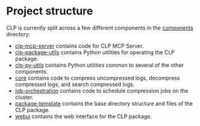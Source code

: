 # Project structure

CLP is currently split across a few different components in the [components] directory:

* [clp-mcp-server] contains code for CLP MCP Server.
* [clp-package-utils] contains Python utilities for operating the CLP package.
* [clp-py-utils] contains Python utilities common to several of the other components.
* [core] contains code to compress uncompressed logs, decompress compressed logs, and search
  compressed logs.
* [job-orchestration] contains code to schedule compression jobs on the cluster.
* [package-template] contains the base directory structure and files of the CLP package.
* [webui] contains the web interface for the CLP package.

[components]: https://github.com/y-scope/clp/tree/main/components
[clp-mcp-server]: https://github.com/y-scope/clp/tree/main/components/clp-mcp-server
[clp-package-utils]: https://github.com/y-scope/clp/tree/main/components/clp-package-utils
[clp-py-utils]: https://github.com/y-scope/clp/tree/main/components/clp-py-utils
[core]: https://github.com/y-scope/clp/tree/main/components/core
[job-orchestration]: https://github.com/y-scope/clp/tree/main/components/job-orchestration
[package-template]: https://github.com/y-scope/clp/tree/main/components/package-template
[webui]: https://github.com/y-scope/clp/tree/main/components/webui
